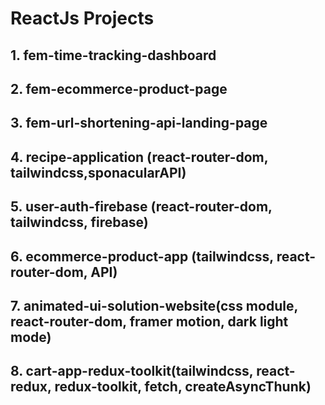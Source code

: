 # ReactJs Projects

## 1. fem-time-tracking-dashboard
## 2. fem-ecommerce-product-page
## 3. fem-url-shortening-api-landing-page
## 4. recipe-application (react-router-dom, tailwindcss,sponacularAPI)
## 5. user-auth-firebase (react-router-dom, tailwindcss, firebase)
## 6. ecommerce-product-app (tailwindcss, react-router-dom, API)
## 7. animated-ui-solution-website(css module, react-router-dom, framer motion, dark light mode)
## 8. cart-app-redux-toolkit(tailwindcss, react-redux, redux-toolkit, fetch, createAsyncThunk)